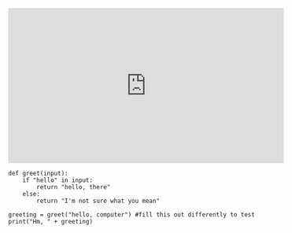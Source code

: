 
<iframe width="560" height="315" 
src="https://video.cs50.io/Jt1p_qQYeUU" 
title="YouTube video player" 
frameborder="0" 
allow="accelerometer; autoplay; clipboard-write; encrypted-media; gyroscope; picture-in-picture" 
allowfullscreen></iframe>

```
def greet(input):
	if "hello" in input:
		return "hello, there"
	else:
		return "I'm not sure what you mean"

greeting = greet("hello, computer") #fill this out differently to test
print("Hm, " + greeting)
```

